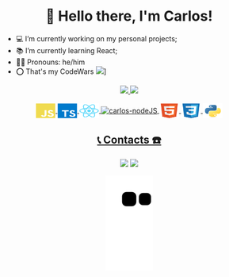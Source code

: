 <h1 align="center" >👋 Hello there, I'm Carlos!</h1>

- 💻 I’m currently working on my personal projects;
- 📚 I’m currently learning React;
- 👦🏽 Pronouns: he/him
- ⭕️ That's my CodeWars <img src="https://www.codewars.com/users/Carlos.HSS/badges/small"/>]

<div align="center">
  <a href="https://github.com/carlos-hss">
  <img height="150em" src="https://github-readme-stats.vercel.app/api?username=carlos-hss&show_icons=true&theme=dark&include_all_commits=true&count_private=true"/>
    <img height="150em" src="https://github-readme-stats.vercel.app/api/top-langs/?username=carlos-hss&layout=compact&langs_count=7&theme=dark"/>
</div>
  
<div align="center" style="display: inline_block"><br>
  <img align="center" alt="carlos-js" height="30" width="40" src="https://raw.githubusercontent.com/devicons/devicon/master/icons/javascript/javascript-plain.svg">
  <img align="center" alt="carlos-ts" height="30" width="40" src="https://raw.githubusercontent.com/devicons/devicon/master/icons/typescript/typescript-plain.svg">
  <img align="center" alt="carlos-react" height="30" width="40" src="https://raw.githubusercontent.com/devicons/devicon/master/icons/react/react-original.svg">
  <img align="center" alt="carlos-nodeJS" height="30" width="40" src="https://cdn.jsdelivr.net/gh/devicons/devicon/icons/nodejs/nodejs-original.svg">
  <img align="center" alt="carlos-html" height="30" width="40" src="https://raw.githubusercontent.com/devicons/devicon/master/icons/html5/html5-original.svg">
  <img align="center" alt="carlos-css" height="30" width="40" src="https://raw.githubusercontent.com/devicons/devicon/master/icons/css3/css3-original.svg">
  <img align="center" alt="carlos-python" height="30" width="40" src="https://raw.githubusercontent.com/devicons/devicon/master/icons/python/python-original.svg">
</div>
  
<h2 align="center">📞 Contacts ☎️</h2>
  
<div align="center">
    <a href="https://www.linkedin.com/in/lucas-dutra-b281491b6/" target="_blank"><img src="https://img.shields.io/badge/-LinkedIn-%230077B5?style=for-the-badge&logo=linkedin&logoColor=white" target="_blank"></a>
    <a href="https://www.instagram.com/lucasbryandev/" target="_blank"><img src="https://img.shields.io/badge/-Instagram-%23E4405F?style=for-the-badge&logo=instagram&logoColor=white" target="_blank"></a>
  
  ![Snake animation](https://github.com/carlos-hss/carlos-hss/blob/output/github-contribution-grid-snake.svg)
  
</div>
